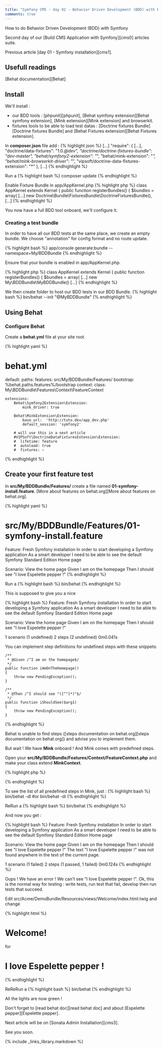 ```yaml
---
title: "Symfony CMS - day 02 - Behavior Driven Development (BDD) with Behat and Mink"
comments: true
---
```


How to do Behavior Driven Development (BDD) with Symfony

Second day of our [Build CMS Application with Symfony][cms0] articles suite.

Previous article [day 01 - Symfony installation][cms1].

## Usefull readings

[Behat documentation][Behat]

## Install

We'll install :

  - our BDD tools : [phpunit][phpunit], [Behat symfony extension][Behat symfony extension], [Mink extension][Mink extension] and browserkit.
  - fixtures tools to be able to load test datas : [Doctrine fixtures Bundle][Doctrine fixtures Bundle] and [Behat Fixtures extension][Behat Fixtures extension].

In **composer.json** file add :
{% highlight json %}
[...]
    "require": {
        [...],
        "doctrine/data-fixtures": "1.0.*@dev",
        "doctrine/doctrine-fixtures-bundle": "dev-master",
        "behat/symfony2-extension": "*",
        "behat/mink-extension": "*",
        "behat/mink-browserkit-driver": "*",
        "vipsoft/doctrine-data-fixtures-extension": "*"
    },
[...]
{% endhighlight %}

Run a
{% highlight bash %}
composer update
{% endhighlight %}

Enable Fixture Bundle in app/AppKernel.php
{% highlight php %}
class AppKernel extends Kernel
{
    public function registerBundles()
    {
        $bundles = array(
          [...]
          new Doctrine\Bundle\FixturesBundle\DoctrineFixturesBundle(),
[...]
{% endhighlight %}

You now have a full BDD tool onboard, we'll configure it.

### Creating a test bundle

In order to have all our BDD tests at the same place, we create an empty bundle.
We choose "annotation" for config format and no route update.

{% highlight bash %}
app/console generate:bundle --namespace=My/BDDBundle
{% endhighlight %}

Ensure that your bundle is enabled in app/AppKernel.php.

{% highlight php %}
class AppKernel extends Kernel
{
    public function registerBundles()
    {
        $bundles = array(
          [...]
          new My\BDDBundle\MyBDDBundle()
[...]
{% endhighlight %}

We then create folder to host our BDD tests in our BDD Bundle.
{% highlight bash %}
bin/behat --init "@MyBDDBundle"
{% endhighlight %}

## Using Behat

### Configure Behat

Create a **behat.yml** file at your site root.

{% highlight yaml %}
# behat.yml
default:
    paths:
        features: src/My/BDDBundle/Features/
        bootstrap: %behat.paths.features%/bootstrap
    context:
        class:  My\BDDBundle\Features\Context\FeatureContext

    extensions:
        Behat\Symfony2Extension\Extension:
            mink_driver: true

        Behat\MinkExtension\Extension:
            base_url:  'http://tuto.dev/app_dev.php'
            default_session: 'symfony2'

        # will use this in a next article
        #VIPSoft\DoctrineDataFixturesExtension\Extension:
        #  lifetime: feature
        #  autoload: true
        #  fixtures: ~
{% endhighlight %}

## Create your first feature test

In **src/My/BDDBundle/Features/** create a file named **01-symfony-install.feature**. [More about features on behat.org][More about features on behat.org].

{% highlight yaml %}
# src/My/BDDBundle/Features/01-symfony-install.feature
Feature: Fresh Symfony installation
  In order to start developing a Symfony application
  As a smart developer
  I need to be able to see the default Symfony Standard Edition Home page

  Scenario: View the home page
    Given I am on the homepage
    Then I should see "I love Espelette pepper !"
{% endhighlight %}

Run a
{% highlight bash %}
bin/behat
{% endhighlight %}

This is supposed to give you a nice

{% highlight bash %}
Feature: Fresh Symfony installation
  In order to start developing a Symfony application
  As a smart developer
  I need to be able to see the default Symfony Standard Edition Home page

  Scenario: View the home page
    Given I am on the homepage
    Then I should see "I love Espelette pepper !"

1 scenario (1 undefined)
2 steps (2 undefined)
0m0.041s

You can implement step definitions for undefined steps with these snippets:

    /**
     * @Given /^I am on the homepage$/
     */
    public function iAmOnTheHomepage()
    {
        throw new PendingException();
    }

    /**
     * @Then /^I should see "([^"]*)"$/
     */
    public function iShouldSee($arg1)
    {
        throw new PendingException();
    }
{% endhighlight %}

Behat is unable to find steps ([steps documentation on behat.org][steps documentation on behat.org]) and advise you to implement them.

But wait ! We have **Mink** onboard ! And Mink comes with predefined steps.

Open your **src/My/BDDBundle/Features/Context/FeatureContext.php** and make your class extend **MinkContext**.

{% highlight php %}
<?php

  namespace My\BDDBundle\Features\Context;

  use Behat\Symfony2Extension\Context\KernelAwareInterface,
      Symfony\Component\HttpKernel\KernelInterface;

  use Behat\Behat\Exception\PendingException;
  use Behat\MinkExtension\Context\MinkContext;

  /**
   * Feature context.
   */
  class FeatureContext extends MinkContext
                    implements KernelAwareInterface
  {
    ...
  }
  ?>
{% endhighlight %}

To see the list of all predefined steps in Mink, just :
{% highlight bash %}
bin/behat -dl
#or
bin/behat -di
{% endhighlight %}

ReRun a
{% highlight bash %}
bin/behat
{% endhighlight %}

And now you get :

{% highlight bash %}
Feature: Fresh Symfony installation
  In order to start developing a Symfony application
  As a smart developer
  I need to be able to see the default Symfony Standard Edition Home page

  Scenario: View the home page
    Given I am on the homepage
    Then I should see "I love Espelette pepper !"
      The text "I love Espelette pepper !" was not found anywhere in the text of the current page.

1 scenario (1 failed)
2 steps (1 passed, 1 failed)
0m0.124s
{% endhighlight %}

Oups ! We have an error ! We can't see "I love Espelette pepper !".
Ok, this is the normal way for testing : write tests, run test that fail, develop then run tests that succeed.

Edit src/Acme/DemoBundle/Resources/views/Welcome/index.html.twig and change

{% highlight html %}
<h1 class="title">Welcome!</h1>
for
<h1 class="title">I love Espelette pepper !</h1>
{% endhighlight %}

ReReRun a
{% highlight bash %}
bin/behat
{% endhighlight %}

All the lights are now green !

Don't forget to [read behat doc][read behat doc] and about [Espelette pepper][Espelette pepper].

Next article will be on [Sonata Admin Installation][cms3].

See you soon.

{% include _links_library.markdown %}
